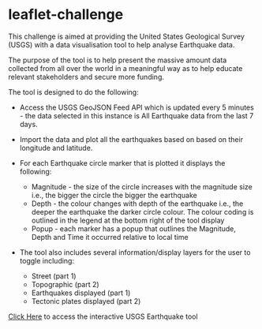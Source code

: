 # leaflet-challenge


This challenge is aimed at providing the United States Geological Survey (USGS) with a data visualisation tool to help analyse Earthquake data. 

The purpose of the tool is to help present the massive amount data collected from all over the world in a meaningful way as to help educate relevant stakeholders and secure more funding.

The tool is designed to do the following:

* Access the USGS GeoJSON Feed API which is updated every 5 minutes - the data selected in this instance is All Earthquake data from the last 7 days.

* Import the data and plot all the earthquakes based on based on their longitude and latitude.

* For each Earthquake circle marker that is plotted it displays the following:
    * Magnitude - the size of the circle increases with the magnitude size i.e., the bigger the circle the bigger the earthquake
    * Depth - the colour changes with depth of the earthquake i.e., the deeper the earthquake the darker circle colour. The colour coding is outlined in the legend at the bottom right of the tool display
    * Popup - each marker has a popup that outlines the Magnitude, Depth and Time it occurred relative to local time

* The tool also includes several information/display layers for the user to toggle including:
    * Street (part 1)
    * Topographic (part 2)
    * Earthquakes displayed (part 1)
    * Tectonic plates displayed (part 2)

[Click Here](https://grezza-78.github.io/leaflet-challenge/) to access the interactive USGS Earthquake tool


